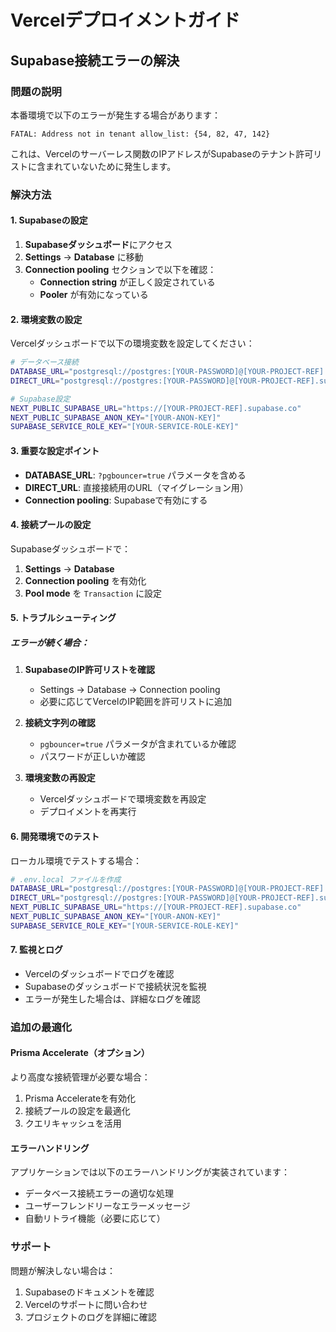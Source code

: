 # Vercelデプロイメントガイド

## Supabase接続エラーの解決

### 問題の説明

本番環境で以下のエラーが発生する場合があります：

```
FATAL: Address not in tenant allow_list: {54, 82, 47, 142}
```

これは、Vercelのサーバーレス関数のIPアドレスがSupabaseのテナント許可リストに含まれていないために発生します。

### 解決方法

#### 1. Supabaseの設定

1. **Supabaseダッシュボード**にアクセス
2. **Settings** → **Database** に移動
3. **Connection pooling** セクションで以下を確認：
   - **Connection string** が正しく設定されている
   - **Pooler** が有効になっている

#### 2. 環境変数の設定

Vercelダッシュボードで以下の環境変数を設定してください：

```bash
# データベース接続
DATABASE_URL="postgresql://postgres:[YOUR-PASSWORD]@[YOUR-PROJECT-REF].supabase.co:5432/postgres?pgbouncer=true"
DIRECT_URL="postgresql://postgres:[YOUR-PASSWORD]@[YOUR-PROJECT-REF].supabase.co:5432/postgres"

# Supabase設定
NEXT_PUBLIC_SUPABASE_URL="https://[YOUR-PROJECT-REF].supabase.co"
NEXT_PUBLIC_SUPABASE_ANON_KEY="[YOUR-ANON-KEY]"
SUPABASE_SERVICE_ROLE_KEY="[YOUR-SERVICE-ROLE-KEY]"
```

#### 3. 重要な設定ポイント

- **DATABASE_URL**: `?pgbouncer=true` パラメータを含める
- **DIRECT_URL**: 直接接続用のURL（マイグレーション用）
- **Connection pooling**: Supabaseで有効にする

#### 4. 接続プールの設定

Supabaseダッシュボードで：

1. **Settings** → **Database**
2. **Connection pooling** を有効化
3. **Pool mode** を `Transaction` に設定

#### 5. トラブルシューティング

##### エラーが続く場合：

1. **SupabaseのIP許可リストを確認**
   - Settings → Database → Connection pooling
   - 必要に応じてVercelのIP範囲を許可リストに追加

2. **接続文字列の確認**
   - `pgbouncer=true` パラメータが含まれているか確認
   - パスワードが正しいか確認

3. **環境変数の再設定**
   - Vercelダッシュボードで環境変数を再設定
   - デプロイメントを再実行

#### 6. 開発環境でのテスト

ローカル環境でテストする場合：

```bash
# .env.local ファイルを作成
DATABASE_URL="postgresql://postgres:[YOUR-PASSWORD]@[YOUR-PROJECT-REF].supabase.co:5432/postgres?pgbouncer=true"
DIRECT_URL="postgresql://postgres:[YOUR-PASSWORD]@[YOUR-PROJECT-REF].supabase.co:5432/postgres"
NEXT_PUBLIC_SUPABASE_URL="https://[YOUR-PROJECT-REF].supabase.co"
NEXT_PUBLIC_SUPABASE_ANON_KEY="[YOUR-ANON-KEY]"
SUPABASE_SERVICE_ROLE_KEY="[YOUR-SERVICE-ROLE-KEY]"
```

#### 7. 監視とログ

- Vercelのダッシュボードでログを確認
- Supabaseのダッシュボードで接続状況を監視
- エラーが発生した場合は、詳細なログを確認

### 追加の最適化

#### Prisma Accelerate（オプション）

より高度な接続管理が必要な場合：

1. Prisma Accelerateを有効化
2. 接続プールの設定を最適化
3. クエリキャッシュを活用

#### エラーハンドリング

アプリケーションでは以下のエラーハンドリングが実装されています：

- データベース接続エラーの適切な処理
- ユーザーフレンドリーなエラーメッセージ
- 自動リトライ機能（必要に応じて）

### サポート

問題が解決しない場合は：

1. Supabaseのドキュメントを確認
2. Vercelのサポートに問い合わせ
3. プロジェクトのログを詳細に確認
